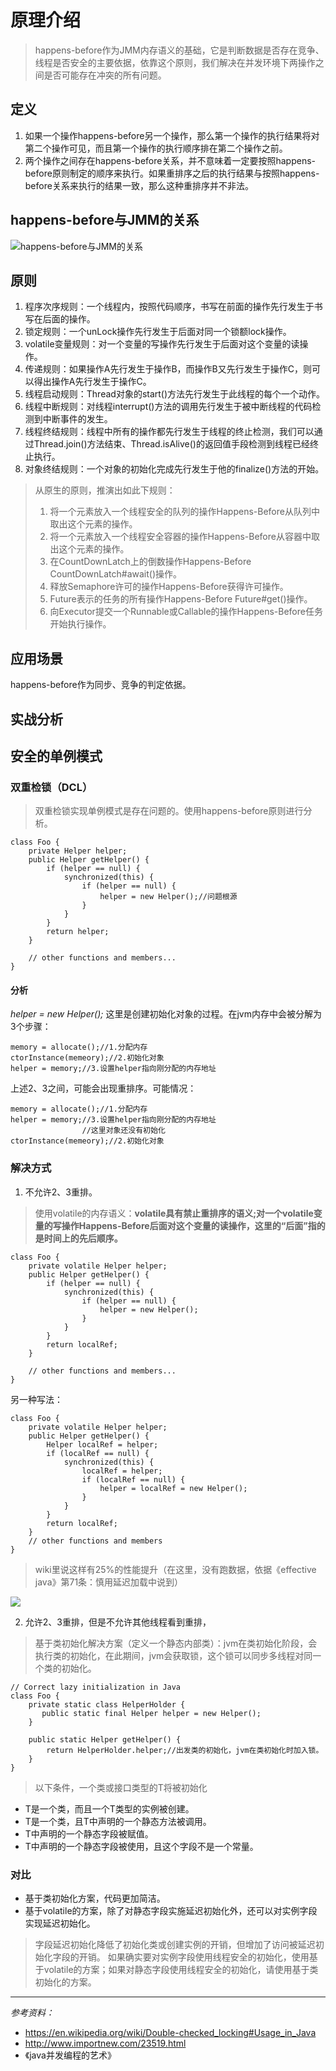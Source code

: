# 原理介绍
> happens-before作为JMM内存语义的基础，它是判断数据是否存在竞争、线程是否安全的主要依据，依靠这个原则，我们解决在并发环境下两操作之间是否可能存在冲突的所有问题。

## 定义
1. 如果一个操作happens-before另一个操作，那么第一个操作的执行结果将对第二个操作可见，而且第一个操作的执行顺序排在第二个操作之前。
2. 两个操作之间存在happens-before关系，并不意味着一定要按照happens-before原则制定的顺序来执行。如果重排序之后的执行结果与按照happens-before关系来执行的结果一致，那么这种重排序并不非法。

## happens-before与JMM的关系
![happens-before与JMM的关系](https://github.com/alanzhang211/learning-note/raw/master/img/happens-before-JMM.png)

## 原则
1. 程序次序规则：一个线程内，按照代码顺序，书写在前面的操作先行发生于书写在后面的操作。
2. 锁定规则：一个unLock操作先行发生于后面对同一个锁额lock操作。
3. volatile变量规则：对一个变量的写操作先行发生于后面对这个变量的读操作。
4. 传递规则：如果操作A先行发生于操作B，而操作B又先行发生于操作C，则可以得出操作A先行发生于操作C。
5. 线程启动规则：Thread对象的start()方法先行发生于此线程的每个一个动作。
6. 线程中断规则：对线程interrupt()方法的调用先行发生于被中断线程的代码检测到中断事件的发生。
7. 线程终结规则：线程中所有的操作都先行发生于线程的终止检测，我们可以通过Thread.join()方法结束、Thread.isAlive()的返回值手段检测到线程已经终止执行。
8. 对象终结规则：一个对象的初始化完成先行发生于他的finalize()方法的开始。

> 从原生的原则，推演出如此下规则：
> 1. 将一个元素放入一个线程安全的队列的操作Happens-Before从队列中取出这个元素的操作。
> 2. 将一个元素放入一个线程安全容器的操作Happens-Before从容器中取出这个元素的操作。
> 3. 在CountDownLatch上的倒数操作Happens-Before CountDownLatch#await()操作。
> 4. 释放Semaphore许可的操作Happens-Before获得许可操作。
> 5. Future表示的任务的所有操作Happens-Before Future#get()操作。
> 6. 向Executor提交一个Runnable或Callable的操作Happens-Before任务开始执行操作。

## 应用场景
happens-before作为同步、竞争的判定依据。

## 实战分析
## 安全的单例模式
### 双重检锁（DCL）
> 双重检锁实现单例模式是存在问题的。使用happens-before原则进行分析。

```
class Foo {
    private Helper helper;
    public Helper getHelper() {
        if (helper == null) {
            synchronized(this) {
                if (helper == null) {
                    helper = new Helper();//问题根源
                }
            }
        }
        return helper;
    }

    // other functions and members...
}
```
#### 分析
*helper = new Helper();* 这里是创建初始化对象的过程。在jvm内存中会被分解为3个步骤：

```
memory = allocate();//1.分配内存
ctorInstance(memeory);//2.初始化对象
helper = memory;//3.设置helper指向刚分配的内存地址
```
上述2、3之间，可能会出现重排序。可能情况：
```
memory = allocate();//1.分配内存
helper = memory;//3.设置helper指向刚分配的内存地址
                //这里对象还没有初始化
ctorInstance(memeory);//2.初始化对象
```
### 解决方式
1. 不允许2、3重排。
> 使用volatile的内存语义：**volatile具有禁止重排序的语义;对一个volatile变量的写操作Happens-Before后面对这个变量的读操作，这里的“后面”指的是时间上的先后顺序。**

```
class Foo {
    private volatile Helper helper;
    public Helper getHelper() {
        if (helper == null) {
            synchronized(this) {
                if (helper == null) {
                    helper = new Helper();
                }
            }
        }
        return localRef;
    }

    // other functions and members...
}
```

另一种写法：

```
class Foo {
    private volatile Helper helper;
    public Helper getHelper() {
        Helper localRef = helper;
        if (localRef == null) {
            synchronized(this) {
                localRef = helper;
                if (localRef == null) {
                    helper = localRef = new Helper();
                }
            }
        }
        return localRef;
    }
    // other functions and members
}
```
> wiki里说这样有25%的性能提升（在这里，没有跑数据，依据《effective java》第71条：慎用延迟加载中说到）

![](https://github.com/alanzhang211/learning-note/raw/master/img/effective-Java-dcl.png)

2. 允许2、3重排，但是不允许其他线程看到重排，
> 基于类初始化解决方案（定义一个静态内部类）：jvm在类初始化阶段，会执行类的初始化，在此期间，jvm会获取锁，这个锁可以同步多线程对同一个类的初始化。
```
// Correct lazy initialization in Java
class Foo {
    private static class HelperHolder {
       public static final Helper helper = new Helper();
    }

    public static Helper getHelper() {
        return HelperHolder.helper;//出发类的初始化，jvm在类初始化时加入锁。
    }
}
```
> 以下条件，一个类或接口类型的T将被初始化
+ T是一个类，而且一个T类型的实例被创建。
+ T是一个类，且T中声明的一个静态方法被调用。
+ T中声明的一个静态字段被赋值。
+ T中声明的一个静态字段被使用，且这个字段不是一个常量。


### 对比
+ 基于类初始化方案，代码更加简洁。
+ 基于volatile的方案，除了对静态字段实施延迟初始化外，还可以对实例字段实现延迟初始化。
 > 字段延迟初始化降低了初始化类或创建实例的开销，但增加了访问被延迟初始化字段的开销。
> 如果确实要对实例字段使用线程安全的初始化，使用基于volatile的方案；如果对静态字段使用线程安全的初始化，请使用基于类初始化的方案。

---
*参考资料：*
+ https://en.wikipedia.org/wiki/Double-checked_locking#Usage_in_Java
+ http://www.importnew.com/23519.html
+ 《java并发编程的艺术》
